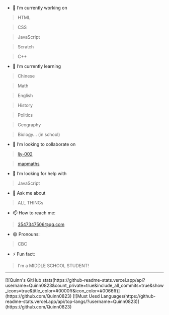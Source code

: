 - 🔭 I’m currently working on 
>HTML

>CSS

>JavaScript

>Scratch

>C++
- 🌱 I’m currently learning
>Chinese

>Math

>English

>History

>Politics

>Geography

>Biology... (in school)
- 👯 I’m looking to collaborate on
>[ljy-002](https://github.com/ljy-002)

>[mapmaths](https://github.com/MapMaths)
- 🤔 I’m looking for help with
>JavaScript
- 💬 Ask me about
>ALL THINGs
- 📫 How to reach me: 
>3547347506@qq.com
- 😄 Pronouns: 
>CBC
- ⚡ Fun fact: 
>I'm a MIDDLE SCHOOL STUDENT!
<hr>
[![Quinn's GitHub stats(https://github-readme-stats.vercel.app/api?username=Quinn0823&count_private=true&include_all_commits=true&show_icons=true&title_color=#0000ff&icon_color=#0066ff)](https://github.com/Quinn0823)
[![Must Uesd Languages(https://github-readme-stats.vercel.app/api/top-langs/?username=Quinn0823)](https://github.com/Quinn0823)

<!--
### Hi there 👋
- 🔭 I’m currently working on ...
- 🌱 I’m currently learning ...
- 👯 I’m looking to collaborate on ...
- 🤔 I’m looking for help with ...
- 💬 Ask me about ...
- 📫 How to reach me: ...
- 😄 Pronouns: ...
- ⚡ Fun fact: ...
-->